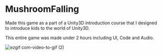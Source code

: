 # MushroomFalling

Made this game as a part of a Unity3D introduction course that I designed to introduce kids to the world of Unity3D.

This entire game was made under 2 hours including UI, Code and Audio.

![ezgif com-video-to-gif (2)](https://user-images.githubusercontent.com/25431607/82763249-ed453080-9e23-11ea-9154-3d749f8b0ae1.gif)
